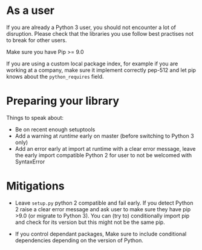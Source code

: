 ---
---
# As a user

If you are already a Python 3 user, you should not encounter a lot of
disruption. Please check that the libraries you use follow best practises not
to break for other users. 

Make sure you have Pip >= 9.0

If you are using a custom local package index, for example if you are working
at a company, make sure it implement correctly pep-512 and let pip knows about
the `python_requires` field.




# Preparing your library

Things to speak about:

- Be on recent enough setuptools
- Add a warning at _runtime_ early on master (before switching to Python 3
  only)
- Add an error early at import at runtime with a clear error message, leave the
  early import compatible Python 2 for user to not be welcomed with SyntaxError



# Mitigations

- Leave `setup.py` python 2 compatible and fail early. If you detect Python 2
  raise a clear error message and ask user to make sure they have pip >9.0 (or
  migrate to Python 3). You can (try to) conditionally import pip and check for
  its version but this might not be the same pip. 

- If you control dependant packages, Make sure to include conditional
  dependencies depending on the version of Python.




